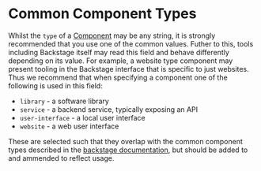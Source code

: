 # Common Component Types

<!--excerpt-start-->

Whilst the `type` of a [Component](../explanations/component.md) may be any string, it is strongly recommended that you use one of the common values. Futher to this, tools including Backstage itself may read this field and behave differently depending on its value. For example, a website type component may present tooling in the Backstage interface that is specific to just websites. Thus we recommend that when specifying a component one of the following is used in this field:

- `library` - a software library
- `service` - a backend service, typically exposing an API
- `user-interface` - a local user interface
- `website` - a web user interface

<!--excerpt-end-->

These are selected such that they overlap with the common component types described in the [backstage documentation](https://backstage.io/docs/features/software-catalog/descriptor-format/#spectype-required), but should be added to and ammended to reflect usage.
